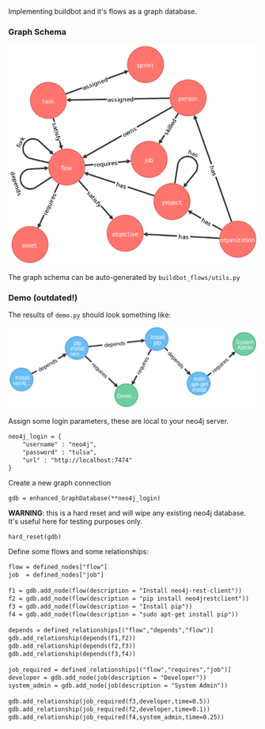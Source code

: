 Implementing buildbot and it's flows as a graph database.

### Graph Schema

![](example_images/graph_schema.png)

The graph schema can be auto-generated by `buildbot_flows/utils.py`

### Demo (outdated!)

The results of `demo.py` should look something like:

![](example_images/example_flow.png)

Assign some login parameters, these are local to your neo4j server.

    neo4j_login = {
        "username" : "neo4j",
        "password" : "tulsa",
        "url" : "http://localhost:7474"
    }

Create a new graph connection

    gdb = enhanced_GraphDatabase(**neo4j_login)

**WARNING**: this is a hard reset and will wipe any existing neo4j database. It's useful here for testing purposes only.

    hard_reset(gdb)

Define some flows and some relationships:

    flow = defined_nodes["flow"]
    job  = defined_nodes["job"]

    f1 = gdb.add_node(flow(description = "Install neo4j-rest-client"))
    f2 = gdb.add_node(flow(description = "pip install neo4jrestclient"))
    f3 = gdb.add_node(flow(description = "Install pip"))
    f4 = gdb.add_node(flow(description = "sudo apt-get install pip"))

    depends = defined_relationships[("flow","depends","flow")]
    gdb.add_relationship(depends(f1,f2))
    gdb.add_relationship(depends(f2,f3))
    gdb.add_relationship(depends(f3,f4))

    job_required = defined_relationships[("flow","requires","job")]
    developer = gdb.add_node(job(description = "Developer"))
    system_admin = gdb.add_node(job(description = "System Admin"))
    
    gdb.add_relationship(job_required(f3,developer,time=0.5))
    gdb.add_relationship(job_required(f2,developer,time=0.1))
    gdb.add_relationship(job_required(f4,system_admin,time=0.25))